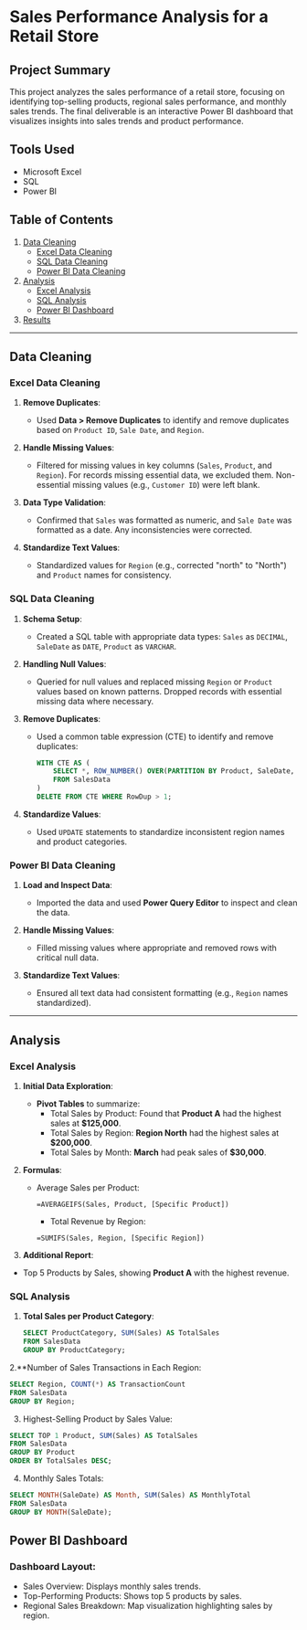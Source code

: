 # Sales Performance Analysis for a Retail Store

## Project Summary
This project analyzes the sales performance of a retail store, focusing on identifying top-selling products, regional sales performance, and monthly sales trends. The final deliverable is an interactive Power BI dashboard that visualizes insights into sales trends and product performance.

## Tools Used
- Microsoft Excel
- SQL
- Power BI

## Table of Contents
1. [Data Cleaning](#data-cleaning)
   - [Excel Data Cleaning](#excel-data-cleaning)
   - [SQL Data Cleaning](#sql-data-cleaning)
   - [Power BI Data Cleaning](#power-bi-data-cleaning)
2. [Analysis](#analysis)
   - [Excel Analysis](#excel-analysis)
   - [SQL Analysis](#sql-analysis)
   - [Power BI Dashboard](#power-bi-dashboard)
3. [Results](#results)

---

## Data Cleaning

### Excel Data Cleaning

1. **Remove Duplicates**:
   - Used **Data > Remove Duplicates** to identify and remove duplicates based on `Product ID`, `Sale Date`, and `Region`.

2. **Handle Missing Values**:
   - Filtered for missing values in key columns (`Sales`, `Product`, and `Region`). For records missing essential data, we excluded them. Non-essential missing values (e.g., `Customer ID`) were left blank.

3. **Data Type Validation**:
   - Confirmed that `Sales` was formatted as numeric, and `Sale Date` was formatted as a date. Any inconsistencies were corrected.

4. **Standardize Text Values**:
   - Standardized values for `Region` (e.g., corrected "north" to "North") and `Product` names for consistency.

### SQL Data Cleaning

1. **Schema Setup**:
   - Created a SQL table with appropriate data types: `Sales` as `DECIMAL`, `SaleDate` as `DATE`, `Product` as `VARCHAR`.

2. **Handling Null Values**:
   - Queried for null values and replaced missing `Region` or `Product` values based on known patterns. Dropped records with essential missing data where necessary.

3. **Remove Duplicates**:
   - Used a common table expression (CTE) to identify and remove duplicates:
     ```sql
     WITH CTE AS (
         SELECT *, ROW_NUMBER() OVER(PARTITION BY Product, SaleDate, Region ORDER BY SalesID) AS RowDup
         FROM SalesData
     )
     DELETE FROM CTE WHERE RowDup > 1;
     ```

4. **Standardize Values**:
   - Used `UPDATE` statements to standardize inconsistent region names and product categories.

### Power BI Data Cleaning

1. **Load and Inspect Data**:
   - Imported the data and used **Power Query Editor** to inspect and clean the data.

2. **Handle Missing Values**:
   - Filled missing values where appropriate and removed rows with critical null data.

3. **Standardize Text Values**:
   - Ensured all text data had consistent formatting (e.g., `Region` names standardized).

---

## Analysis

### Excel Analysis

1. **Initial Data Exploration**:
   - **Pivot Tables** to summarize:
     - Total Sales by Product: Found that **Product A** had the highest sales at **$125,000**.
     - Total Sales by Region: **Region North** had the highest sales at **$200,000**.
     - Total Sales by Month: **March** had peak sales of **$30,000**.

2. **Formulas**:
   - Average Sales per Product:
     ```excel
     =AVERAGEIFS(Sales, Product, [Specific Product])
     ```
     - Total Revenue by Region:
     ```excel
     =SUMIFS(Sales, Region, [Specific Region])
     ```
  3. **Additional Report**:
   - Top 5 Products by Sales, showing **Product A** with the highest revenue.

### SQL Analysis

1. **Total Sales per Product Category**:
   ```sql
   SELECT ProductCategory, SUM(Sales) AS TotalSales
   FROM SalesData
   GROUP BY ProductCategory;
   ```
2.**Number of Sales Transactions in Each Region:
```sql
SELECT Region, COUNT(*) AS TransactionCount
FROM SalesData
GROUP BY Region;
```
3. Highest-Selling Product by Sales Value:
 ```sql
SELECT TOP 1 Product, SUM(Sales) AS TotalSales
FROM SalesData
GROUP BY Product
ORDER BY TotalSales DESC;
```
4. Monthly Sales Totals:
```sql
SELECT MONTH(SaleDate) AS Month, SUM(Sales) AS MonthlyTotal
FROM SalesData
GROUP BY MONTH(SaleDate);
```
## Power BI Dashboard
### Dashboard Layout:
- Sales Overview: Displays monthly sales trends.
- Top-Performing Products: Shows top 5 products by sales.
- Regional Sales Breakdown: Map visualization highlighting sales by region.


